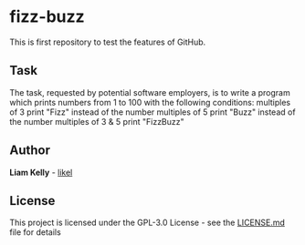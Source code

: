# fizz-buzz
This is first repository to test the features of GitHub.

## Task

The task, requested by potential software employers, is to write a program which prints numbers from 1 to 100 with the following conditions:
    multiples of 3 print "Fizz" instead of the number
    multiples of 5 print "Buzz" instead of the number
    multiples of 3 & 5 print "FizzBuzz"
    
## Author

**Liam Kelly** - [likel](https://github.com/likel)

## License

This project is licensed under the GPL-3.0 License - see the [LICENSE.md](LICENSE.md) file for details
